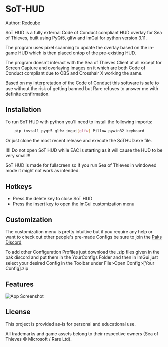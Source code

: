 # SoT-HUD
Author: Redcube

SoT HUD is a fully external Code of Conduct compliant HUD overlay for Sea of Thieves, built using PyQt5, glfw and ImGui for python version 3.11.

The program uses pixel scanning to update the overlay based on the in-game HUD which is then placed ontop of the pre-existing HUD.

The program doesn't interact with the Sea of Thieves Client at all except for Screen Capture and overlaying images on it which are both Code of Conduct compliant due to OBS and Crosshair X working the same.

Based on my interpretation of the Code of Conduct this software is safe to use without the risk of getting banned but Rare refuses to answer me with definite confirmation.


## Installation

To run SoT HUD with python you'll need to install the following imports:
```bash
    pip install pyqt5 glfw imgui[glfw] Pillow pywin32 keyboard
```
Or just clone the most recent release and execute the SoTHUD.exe file.

!!!! Do not open SoT HUD while EAC is starting as it will cause the HUD to be very small!!!

SoT HUD is made for fullscreen so if you run Sea of Thieves in windowed mode it might not work as intended.


## Hotkeys

- Press the delete key to close SoT HUD
- Press the insert key to open the ImGui customization menu


## Customization

The customization menu is pretty intuitive but if you require any help or want to check out other people's pre-made Configs be sure to join the [Paks Discord](discord.gg/swm3jwrN6M)

To add other Configuration Profiles just download the .zip files given in the pak discord and put them in the YourConfigs Folder and then in ImGui just select your desired Config in the Toolbar under File>Open Config>[Your Config].zip

## Features

![App Screenshot](https://cdn.discordapp.com/attachments/1266159824970846320/1427758195497107607/image.png?ex=68f006f0&is=68eeb570&hm=f074679c36efd645dd31192dc91cfd68957c19a59b5771803c79967294099832&)

## License

This project is provided as-is for personal and educational use.

All trademarks and game assets belong to their respective owners (Sea of Thieves © Microsoft / Rare Ltd).